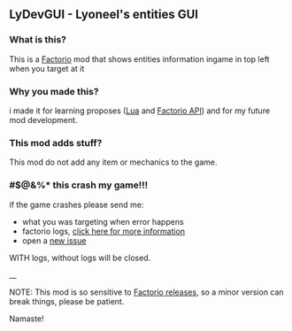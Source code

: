 ## LyDevGUI - Lyoneel's entities GUI 

### What is this?
This is a [Factorio](https://www.factorio.com/) mod that shows entities information ingame in top left  when you target at it

### Why you made this? 
i made it for learning proposes ([Lua](https://www.lua.org/) and [Factorio API](http://lua-api.factorio.com/latest)) and for my future mod development.

### This mod adds stuff?
This mod do not add any item or mechanics to the game.

### #$@&%* this crash my game!!!
if the game crashes please send me:
* what you was targeting when error happens
* factorio logs, [click here for more information](https://wiki.factorio.com/Log_File) 
* open a [new issue](https://github.com/arlyoneel/factorio-lydevgui/issues/new)

WITH logs, without logs will be closed.

__

NOTE: This mod is so sensitive to [Factorio releases](https://forums.factorio.com/viewforum.php?f=3), so a minor version can break things, please be patient.


Namaste! 